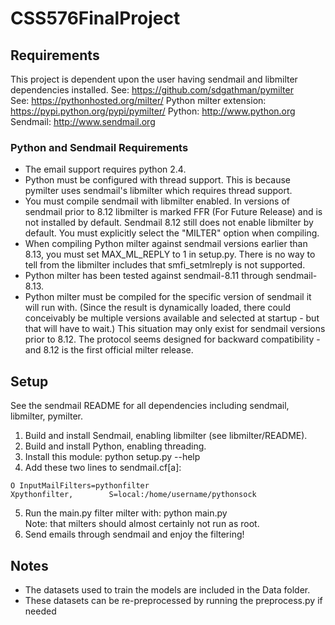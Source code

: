 # CSS576FinalProject

## Requirements
This project is dependent upon the user having sendmail and libmilter dependencies installed. 
See: https://github.com/sdgathman/pymilter  
See: https://pythonhosted.org/milter/
Python milter extension: https://pypi.python.org/pypi/pymilter/ Python: http://www.python.org Sendmail: http://www.sendmail.org

### Python and Sendmail Requirements
- The email support requires python 2.4.
- Python must be configured with thread support. This is because pymilter uses sendmail's libmilter which requires thread support.
- You must compile sendmail with libmilter enabled. In versions of sendmail prior to 8.12 libmilter is marked FFR (For Future Release) and is not installed by default. Sendmail 8.12 still does not enable libmilter by default. You must explicitly select the "MILTER" option when compiling.
- When compiling Python milter against sendmail versions earlier than 8.13, you must set MAX_ML_REPLY to 1 in setup.py. There is no way to tell from the libmilter includes that smfi_setmlreply is not supported.
- Python milter has been tested against sendmail-8.11 through sendmail-8.13.
- Python milter must be compiled for the specific version of sendmail it will run with. (Since the result is dynamically loaded, there could conceivably be multiple versions available and selected at startup - but that will have to wait.) This situation may only exist for sendmail versions prior to 8.12. The protocol seems designed for backward compatibility - and 8.12 is the first official milter release.

## Setup
See the sendmail README for all dependencies including sendmail, libmilter, pymilter.

1. Build and install Sendmail, enabling libmilter (see libmilter/README).  
2. Build and install Python, enabling threading.  
3. Install this module: python setup.py --help  
4. Add these two lines to sendmail.cf[a]:  
``` 
O InputMailFilters=pythonfilter
Xpythonfilter,        S=local:/home/username/pythonsock
```  
5. Run the main.py filter milter with: python main.py  
Note: that milters should almost certainly not run as root.
6. Send emails through sendmail and enjoy the filtering!

## Notes
- The datasets used to train the models are included in the Data folder.
- These datasets can be re-preprocessed by running the preprocess.py if needed
